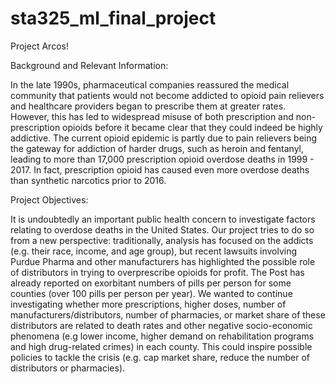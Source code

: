 # sta325_ml_final_project

Project Arcos!

Background and Relevant Information:

In the late 1990s, pharmaceutical companies reassured the medical community that patients would not become addicted to opioid pain relievers and healthcare providers began to prescribe them at greater rates. However, this has led to widespread misuse of both prescription and non-prescription opioids before it became clear that they could indeed be highly addictive. The current opioid epidemic is partly due to pain relievers being the gateway for addiction of harder drugs, such as heroin and fentanyl, leading to more than 17,000 prescription opioid overdose deaths in 1999 - 2017. In fact, prescription opioid has caused even more overdose deaths than synthetic narcotics prior to 2016. 

Project Objectives:

It is undoubtedly an important public health concern to investigate factors relating to overdose deaths in the United States. Our project tries to do so from a new perspective: traditionally, analysis has focused on the addicts (e.g. their race, income, and age group), but recent lawsuits involving Purdue Pharma and other manufacturers has highlighted the possible role of distributors in trying to overprescribe opioids for profit. The Post has already reported on exorbitant numbers of pills per person for some counties (over 100 pills per person per year). We wanted to continue investigating whether more prescriptions, higher doses, number of manufacturers/distributors, number of pharmacies, or market share of these distributors are related to death rates and other negative socio-economic phenomena (e.g lower income, higher demand on rehabilitation programs and high drug-related crimes) in each county. This could inspire possible policies to tackle the crisis (e.g. cap market share, reduce the number of distributors or pharmacies).
